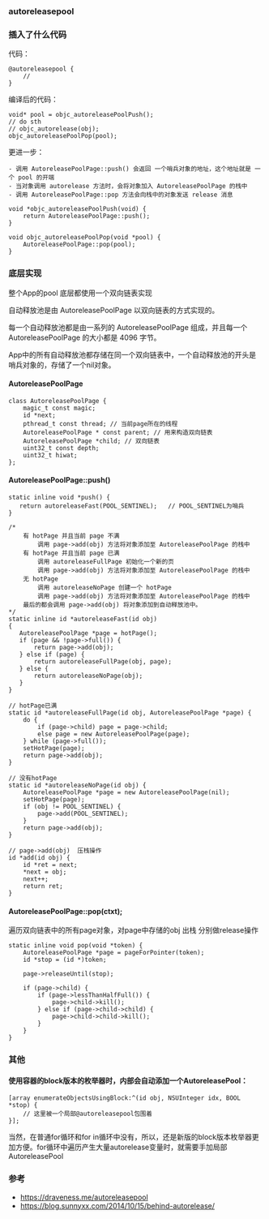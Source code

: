### autoreleasepool

### 插入了什么代码

代码：
```
@autoreleasepool {
    //
}
```

编译后的代码：
```
void* pool = objc_autoreleasePoolPush();
// do sth
// objc_autorelease(obj);
objc_autoreleasePoolPop(pool);
```

更进一步：
```
- 调用 AutoreleasePoolPage::push() 会返回 一个哨兵对象的地址，这个地址就是 一个 pool 的开端
- 当对象调用 autorelease 方法时，会将对象加入 AutoreleasePoolPage 的栈中
- 调用 AutoreleasePoolPage::pop 方法会向栈中的对象发送 release 消息

void *objc_autoreleasePoolPush(void) {
    return AutoreleasePoolPage::push();
}

void objc_autoreleasePoolPop(void *pool) {
    AutoreleasePoolPage::pop(pool);
}
```

### 底层实现

整个App的pool 底层都使用一个双向链表实现

自动释放池是由 AutoreleasePoolPage 以双向链表的方式实现的。

每一个自动释放池都是由一系列的 AutoreleasePoolPage 组成，并且每一个 AutoreleasePoolPage 的大小都是 4096 字节。

App中的所有自动释放池都存储在同一个双向链表中，一个自动释放池的开头是 哨兵对象的，存储了一个nil对象。

#### AutoreleasePoolPage
```
class AutoreleasePoolPage {
    magic_t const magic;
    id *next;
    pthread_t const thread; // 当前page所在的线程
    AutoreleasePoolPage * const parent; // 用来构造双向链表
    AutoreleasePoolPage *child; // 双向链表
    uint32_t const depth;
    uint32_t hiwat;
};
```

#### AutoreleasePoolPage::push()

```
static inline void *push() {
   return autoreleaseFast(POOL_SENTINEL);   // POOL_SENTINEL为哨兵
}

/*
    有 hotPage 并且当前 page 不满
        调用 page->add(obj) 方法将对象添加至 AutoreleasePoolPage 的栈中
    有 hotPage 并且当前 page 已满
        调用 autoreleaseFullPage 初始化一个新的页
        调用 page->add(obj) 方法将对象添加至 AutoreleasePoolPage 的栈中
    无 hotPage
        调用 autoreleaseNoPage 创建一个 hotPage
        调用 page->add(obj) 方法将对象添加至 AutoreleasePoolPage 的栈中
    最后的都会调用 page->add(obj) 将对象添加到自动释放池中。
*/
static inline id *autoreleaseFast(id obj)
{
   AutoreleasePoolPage *page = hotPage();
   if (page && !page->full()) {
       return page->add(obj);
   } else if (page) {
       return autoreleaseFullPage(obj, page);
   } else {
       return autoreleaseNoPage(obj);
   }
}

// hotPage已满
static id *autoreleaseFullPage(id obj, AutoreleasePoolPage *page) {
    do {
        if (page->child) page = page->child;
        else page = new AutoreleasePoolPage(page);
    } while (page->full());
    setHotPage(page);
    return page->add(obj);
}

// 没有hotPage
static id *autoreleaseNoPage(id obj) {
    AutoreleasePoolPage *page = new AutoreleasePoolPage(nil);
    setHotPage(page);
    if (obj != POOL_SENTINEL) {
        page->add(POOL_SENTINEL);
    }
    return page->add(obj);
}

// page->add(obj)  压栈操作
id *add(id obj) {
    id *ret = next;
    *next = obj;
    next++;
    return ret;
}

```

#### AutoreleasePoolPage::pop(ctxt);

遍历双向链表中的所有page对象，对page中存储的obj 出栈 分别做release操作
```
static inline void pop(void *token) {
    AutoreleasePoolPage *page = pageForPointer(token);
    id *stop = (id *)token;

    page->releaseUntil(stop);

    if (page->child) {
        if (page->lessThanHalfFull()) {
            page->child->kill();
        } else if (page->child->child) {
            page->child->child->kill();
        }
    }
}
```

### 其他
#### 使用容器的block版本的枚举器时，内部会自动添加一个AutoreleasePool：
```
[array enumerateObjectsUsingBlock:^(id obj, NSUInteger idx, BOOL *stop) {
    // 这里被一个局部@autoreleasepool包围着
}];
```
当然，在普通for循环和for in循环中没有，所以，还是新版的block版本枚举器更加方便。for循环中遍历产生大量autorelease变量时，就需要手加局部AutoreleasePool

### 参考

- https://draveness.me/autoreleasepool
- https://blog.sunnyxx.com/2014/10/15/behind-autorelease/
